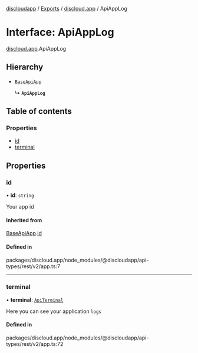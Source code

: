[discloudapp](../README.md) / [Exports](../modules.md) / [discloud.app](../modules/discloud_app.md) / ApiAppLog

# Interface: ApiAppLog

[discloud.app](../modules/discloud_app.md).ApiAppLog

## Hierarchy

- [`BaseApiApp`](discloud_app.BaseApiApp.md)

  ↳ **`ApiAppLog`**

## Table of contents

### Properties

- [id](discloud_app.ApiAppLog.md#id)
- [terminal](discloud_app.ApiAppLog.md#terminal)

## Properties

### id

• **id**: `string`

Your app id

#### Inherited from

[BaseApiApp](discloud_app.BaseApiApp.md).[id](discloud_app.BaseApiApp.md#id)

#### Defined in

packages/discloud.app/node_modules/@discloudapp/api-types/rest/v2/app.ts:7

___

### terminal

• **terminal**: [`ApiTerminal`](discloud_app.ApiTerminal.md)

Here you can see your application `logs`

#### Defined in

packages/discloud.app/node_modules/@discloudapp/api-types/rest/v2/app.ts:72
